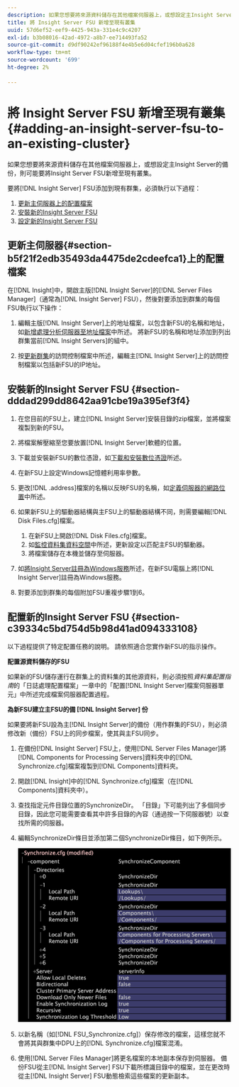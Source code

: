 ```yaml
---
description: 如果您想要將來源資料儲存在其他檔案伺服器上，或想設定主Insight Server的備份，則可能要將Insight Server FSU新增至現有叢集。
title: 將 Insight Server FSU 新增至現有叢集
uuid: 57d6ef52-eef9-4425-943a-331e4c9c4207
exl-id: b3b08016-42ad-4972-a8b7-ee714493fa52
source-git-commit: d9df90242ef96188f4e4b5e6d04cfef196b0a628
workflow-type: tm+mt
source-wordcount: '699'
ht-degree: 2%

---
```


# 將 Insight Server FSU 新增至現有叢集{#adding-an-insight-server-fsu-to-an-existing-cluster}

如果您想要將來源資料儲存在其他檔案伺服器上，或想設定主Insight Server的備份，則可能要將Insight Server FSU新增至現有叢集。

要將[!DNL Insight Server] FSU添加到現有群集，必須執行以下過程：

1. [更新主伺服器上的配置檔案](../../../../../home/c-inst-svr/c-install-ins-svr/c-ins-svr-clstrs/c-add-ins-svrs-ex-clstr/c-add-fsu-ex-clstr.md#section-b5f21f2edb35493da4475de2cdeefca1)
1. [安裝新的Insight Server FSU](../../../../../home/c-inst-svr/c-install-ins-svr/c-ins-svr-clstrs/c-add-ins-svrs-ex-clstr/c-add-fsu-ex-clstr.md#section-dddad299dd8642aa91cbe19a395ef3f4)
1. [設定新的Insight Server FSU](../../../../../home/c-inst-svr/c-install-ins-svr/c-ins-svr-clstrs/c-add-ins-svrs-ex-clstr/c-add-fsu-ex-clstr.md#section-c39334c5bd754d5b98d41ad094333108)

## 更新主伺服器{#section-b5f21f2edb35493da4475de2cdeefca1}上的配置檔案

在[!DNL Insight]中，開啟主版[!DNL Insight Server]的[!DNL Server Files Manager]（通常為[!DNL Insight Server] FSU），然後對要添加到群集的每個FSU執行以下操作：

1. 編輯主版[!DNL Insight Server]上的地址檔案，以包含新FSU的名稱和地址，如[新增處理分析伺服器至地址檔案](../../../../../home/c-inst-svr/c-install-ins-svr/c-ins-svr-clstrs/c-inst-ins-svr-clstr/c-inst-proc-clstr/c-config-mstr-ins-svr-clstr.md#section-2fe5298180164e8dbaa59ea6b6ff682d)中所述。 將新FSU的名稱和地址添加到列出群集當前[!DNL Insight Servers]的組中。

1. 按[更新群集](../../../../../home/c-inst-svr/c-install-ins-svr/c-ins-svr-clstrs/c-inst-ins-svr-clstr/c-inst-proc-clstr/c-config-mstr-ins-svr-clstr.md#section-fce1367d92a445168c35e9ca506e7d6b)的訪問控制檔案中所述，編輯主[!DNL Insight Server]上的訪問控制檔案以包括新FSU的IP地址。

## 安裝新的Insight Server FSU {#section-dddad299dd8642aa91cbe19a395ef3f4}

1. 在您目前的FSU上，建立[!DNL Insight Server]安裝目錄的zip檔案，並將檔案複製到新的FSU。
1. 將檔案解壓縮至您要放置[!DNL Insight Server]軟體的位置。
1. 下載並安裝新FSU的數位憑證，如[下載和安裝數位憑證](../../../../../home/c-inst-svr/c-install-ins-svr/t-install-proc-inst-svr-dpu/c-dnld-dgtl-cert/c-dnld-dgtl-cert.md#concept-4f79c240492f4e52b6375b4b3bbefa17)所述。
1. 在新FSU上設定Windows記憶體利用率參數。
1. 更改[!DNL .address]檔案的名稱以反映FSU的名稱，如[定義伺服器的網路位置](../../../../../home/c-inst-svr/c-install-ins-svr/t-install-proc-inst-svr-dpu/c-svrs-ntwk-loc/c-svrs-ntwk-loc.md#concept-87dd2aa3448c415ca1285bc445a8c649)中所述。

1. 如果新FSU上的驅動器結構與主FSU上的驅動器結構不同，則需要編輯[!DNL Disk Files.cfg]檔案。

   1. 在新FSU上開啟[!DNL Disk Files.cfg]檔案。
   1. 如[監控資料集資料空間](../../../../../home/c-inst-svr/c-admin-inst-svr/c-mntr-disk-spc/t-mntr-dtst-data-spc.md#task-6223fa2c718845678824a0a96df96a03)中所述，更新設定以匹配主FSU的驅動器。
   1. 將檔案儲存在本機並儲存至伺服器。

1. 如[將Insight Server註冊為Windows服務](../../../../../home/c-inst-svr/c-install-ins-svr/t-install-proc-inst-svr-dpu/c-reg-wdws-svc.md#concept-f2c7aa891d544a2595aa01d0d796a540)所述，在新FSU電腦上將[!DNL Insight Server]註冊為Windows服務。

1. 對要添加到群集的每個附加FSU重複步驟1到6。

## 配置新的Insight Server FSU {#section-c39334c5bd754d5b98d41ad094333108}

以下過程提供了特定配置任務的說明。 請依照適合您實作新FSU的指示操作。

**配置源資料儲存的FSU**

如果新的FSU儲存運行在群集上的資料集的其他源資料，則必須按照&#x200B;*資料集配置指南*&#x200B;的「日誌處理配置檔案」一章中的「配置[!DNL Insight Server]檔案伺服器單元」中所述完成檔案伺服器配置過程。

**為新FSU建立主FSU的備 [!DNL Insight Server] 份**

如果要將新FSU設為主[!DNL Insight Server]的備份（用作群集的FSU），則必須修改新（備份）FSU上的同步檔案，使其與主FSU同步。

1. 在備份[!DNL Insight Server] FSU上，使用[!DNL Server Files Manager]將[!DNL Components for Processing Servers]資料夾中的[!DNL Synchronize.cfg]檔案複製到[!DNL Components]資料夾。

1. 開啟[!DNL Insight]中的[!DNL Synchronize.cfg]檔案（在[!DNL Components]資料夾中）。

1. 查找指定元件目錄位置的SynchronizeDir。 「目錄」下可能列出了多個同步目錄，因此您可能需要查看其中許多目錄的內容（通過按一下伺服器號）以查找所需的伺服器。
1. 編輯SynchronizeDir條目並添加第二個SynchronizeDir條目，如下例所示。

   ![](assets/cfg_cluster_SynchronizeDirEditComponents.png)

1. 以新名稱（如[!DNL FSU_Synchronize.cfg]）保存修改的檔案，這樣您就不會將其與群集中DPU上的[!DNL Synchronize.cfg]檔案混淆。

1. 使用[!DNL Server Files Manager]將更名檔案的本地副本保存到伺服器。 備份FSU從主[!DNL Insight Server] FSU下載所標識目錄中的檔案，並在更改時從主[!DNL Insight Server] FSU動態檢索這些檔案的更新副本。
